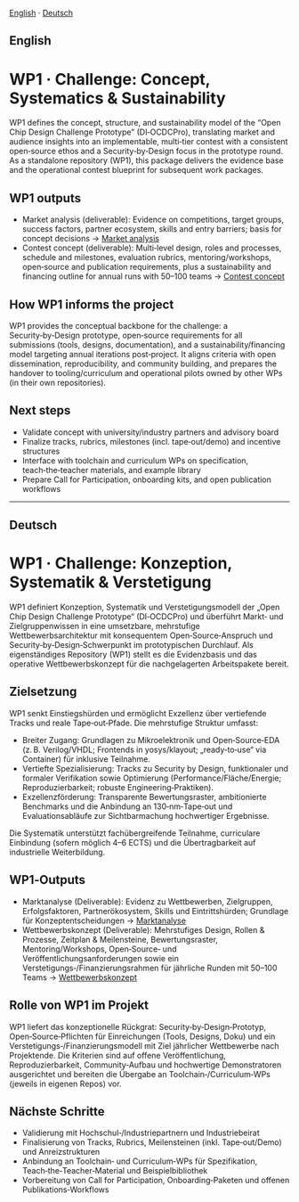 [English](#english) · [Deutsch](#deutsch)

## English

# WP1 · Challenge: Concept, Systematics & Sustainability

WP1 defines the concept, structure, and sustainability model of the “Open Chip Design Challenge Prototype” (DI‑OCDCPro), translating market and audience insights into an implementable, multi‑tier contest with a consistent open‑source ethos and a Security‑by‑Design focus in the prototype round. As a standalone repository (WP1), this package delivers the evidence base and the operational contest blueprint for subsequent work packages.

## WP1 outputs

- Market analysis (deliverable): Evidence on competitions, target groups, success factors, partner ecosystem, skills and entry barriers; basis for concept decisions → [Market analysis](./Marktanalyse.md)
- Contest concept (deliverable): Multi‑level design, roles and processes, schedule and milestones, evaluation rubrics, mentoring/workshops, open‑source and publication requirements, plus a sustainability and financing outline for annual runs with 50–100 teams → [Contest concept](./Wettbewerbskonzept.md)

## How WP1 informs the project

WP1 provides the conceptual backbone for the challenge: a Security‑by‑Design prototype, open‑source requirements for all submissions (tools, designs, documentation), and a sustainability/financing model targeting annual iterations post‑project. It aligns criteria with open dissemination, reproducibility, and community building, and prepares the handover to tooling/curriculum and operational pilots owned by other WPs (in their own repositories).

## Next steps

- Validate concept with university/industry partners and advisory board
- Finalize tracks, rubrics, milestones (incl. tape‑out/demo) and incentive structures
- Interface with toolchain and curriculum WPs on specification, teach‑the‑teacher materials, and example library
- Prepare Call for Participation, onboarding kits, and open publication workflows

---

## Deutsch

# WP1 · Challenge: Konzeption, Systematik & Verstetigung

WP1 definiert Konzeption, Systematik und Verstetigungsmodell der „Open Chip Design Challenge Prototype“ (DI‑OCDCPro) und überführt Markt‑ und Zielgruppenwissen in eine umsetzbare, mehrstufige Wettbewerbsarchitektur mit konsequentem Open‑Source‑Anspruch und Security‑by‑Design‑Schwerpunkt im prototypischen Durchlauf. Als eigenständiges Repository (WP1) stellt es die Evidenzbasis und das operative Wettbewerbskonzept für die nachgelagerten Arbeitspakete bereit.

## Zielsetzung

WP1 senkt Einstiegshürden und ermöglicht Exzellenz über vertiefende Tracks und reale Tape‑out‑Pfade. Die mehrstufige Struktur umfasst:
- Breiter Zugang: Grundlagen zu Mikroelektronik und Open‑Source‑EDA (z. B. Verilog/VHDL; Frontends in yosys/klayout; „ready‑to‑use“ via Container) für inklusive Teilnahme.
- Vertiefte Spezialisierung: Tracks zu Security by Design, funktionaler und formaler Verifikation sowie Optimierung (Performance/Fläche/Energie; Reproduzierbarkeit; robuste Engineering‑Praktiken).
- Exzellenzförderung: Transparente Bewertungsraster, ambitionierte Benchmarks und die Anbindung an 130‑nm‑Tape‑out und Evaluationsabläufe zur Sichtbarmachung hochwertiger Ergebnisse.

Die Systematik unterstützt fachübergreifende Teilnahme, curriculare Einbindung (sofern möglich 4–6 ECTS) und die Übertragbarkeit auf industrielle Weiterbildung.

## WP1‑Outputs

- Marktanalyse (Deliverable): Evidenz zu Wettbewerben, Zielgruppen, Erfolgsfaktoren, Partnerökosystem, Skills und Eintrittshürden; Grundlage für Konzeptentscheidungen → [Marktanalyse](./Marktanalyse.md)
- Wettbewerbskonzept (Deliverable): Mehrstufiges Design, Rollen & Prozesse, Zeitplan & Meilensteine, Bewertungsraster, Mentoring/Workshops, Open‑Source‑ und Veröffentlichungsanforderungen sowie ein Verstetigungs‑/Finanzierungsrahmen für jährliche Runden mit 50–100 Teams → [Wettbewerbskonzept](./Wettbewerbskonzept.md)

## Rolle von WP1 im Projekt

WP1 liefert das konzeptionelle Rückgrat: Security‑by‑Design‑Prototyp, Open‑Source‑Pflichten für Einreichungen (Tools, Designs, Doku) und ein Verstetigungs‑/Finanzierungsmodell mit Ziel jährlicher Wettbewerbe nach Projektende. Die Kriterien sind auf offene Veröffentlichung, Reproduzierbarkeit, Community‑Aufbau und hochwertige Demonstratoren ausgerichtet und bereiten die Übergabe an Toolchain‑/Curriculum‑WPs (jeweils in eigenen Repos) vor.

## Nächste Schritte

- Validierung mit Hochschul‑/Industriepartnern und Industriebeirat
- Finalisierung von Tracks, Rubrics, Meilensteinen (inkl. Tape‑out/Demo) und Anreizstrukturen
- Anbindung an Toolchain‑ und Curriculum‑WPs für Spezifikation, Teach‑the‑Teacher‑Material und Beispielbibliothek
- Vorbereitung von Call for Participation, Onboarding‑Paketen und offenen Publikations‑Workflows
